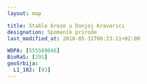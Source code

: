 ```yaml
---
layout: map

title: Stablo breze u Donjoj Kravarici
designation: Spomenik prirode
last_modified_at: 2018-05-31T00:23:11+02:00

WDPA: [555589046]
BioRaS: [291]
geoSrbija:
  L1_182: [93]
---
```


